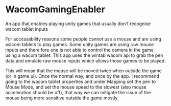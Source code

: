 # WacomGamingEnabler
An app that enables playing unity games that usually don't recognise wacom tablet inputs

For accessability reasons some people cannot use a mouse and are using wacom tablets to play games. Some unity games are using raw mouse inputs and there fore one is not able to control the camera in the game using a wacom tablet. 
This app uses the wintab wacom api to grab the pen data and emulate raw mouse inputs which allows those games to be played.

This will mean that the mouse will be moved twice when outside the game (or in game ui). Once the normal way, and once by the app. 
I recommend going to the wacom tablet properties and under Mapping set the pen to Mouse Mode, and set the mouse speed to the slowest (also mouse acceleration should be off), that way we can mitigate the issue of the mouse being more sensitive outside the game mostly.

